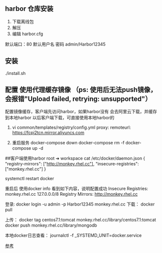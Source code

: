 ## harbor 仓库安装

1. 下载离线包
2. 解压
3. 编辑 harbor.cfg

默认端口：80
默认用户名  密码
admin/Harbor12345

## 安装
./install.sh

## 配置 使用代理缓存镜像 （ps: 使用后无法push镜像，会报错"Upload failed, retrying: unsupported"）
配置镜像缓存，客户端先访问harbor，如果harbor没有 会去阿里云下载，并缓存到本地harbor
以后客户端下载，可直接使用本地harbor的

1. vi common/templates/registry/config.yml
proxy:
  remoteurl: https://fcpj2tcn.mirror.aliyuncs.com

2. 重启服务
docker-compose down
docker-compose rm -f
docker-compose up -d


##客户端使用harbor
root ➜  workspace cat /etc/docker/daemon.json 
{
  "registry-mirrors": ["http://monkey.rhel.cc"],
  "insecure-registries": ["monkey.rhel.cc"]
}

systemctl  restart docker

重启后 使用docker info
看到如下内容，说明配置成功
Insecure Registries:
 monkey.rhel.cc
 127.0.0.0/8
Registry Mirrors:
 http://monkey.rhel.cc

登录: 
docker login -u admin -p Harbor12345 monkey.rhel.cc
下载：
docker pull

上传：
docker tag centos7.1:tomcat monkey.rhel.cc/library/centos7.1:tomcat
docker push monkey.rhel.cc/library/mongodb

本地docker日志查看：
journalctl  -f _SYSTEMD_UNIT=docker.service


[参考](https://github.com/vmware/harbor/blob/master/contrib/Configure_mirror.md)